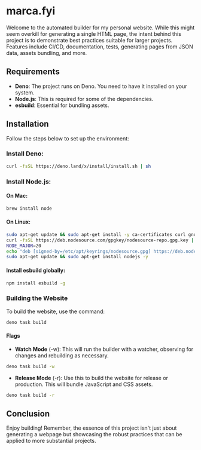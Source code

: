 # marca.fyi

Welcome to the automated builder for my personal website. While this might seem overkill for generating a single HTML page, the intent behind this project is to demonstrate best practices suitable for larger projects. Features include CI/CD, documentation, tests, generating pages from JSON data, assets bundling, and more.

## Requirements

- __Deno__: The project runs on Deno. You need to have it installed on your system.
- __Node.js__: This is required for some of the dependencies.
- __esbuild__: Essential for bundling assets.

## Installation

Follow the steps below to set up the environment:

### Install Deno:

```bash
curl -fsSL https://deno.land/x/install/install.sh | sh
```

### Install Node.js:

#### On Mac:

```bash
brew install node
```

#### On Linux:

```bash
sudo apt-get update && sudo apt-get install -y ca-certificates curl gnupg
curl -fsSL https://deb.nodesource.com/gpgkey/nodesource-repo.gpg.key | sudo gpg --dearmor -o /etc/apt/keyrings/nodesource.gpg
NODE_MAJOR=20
echo "deb [signed-by=/etc/apt/keyrings/nodesource.gpg] https://deb.nodesource.com/node_$NODE_MAJOR.x nodistro main" | sudo tee /etc/apt/sources.list.d/nodesource.list
sudo apt-get update && sudo apt-get install nodejs -y
```

#### Install esbuild globally:

```bash
npm install esbuild -g
```

### Building the Website

To build the website, use the command:

```bash
deno task build
```

#### Flags

- __Watch Mode__ (-w): This will run the builder with a watcher, observing for changes and rebuilding as necessary.

```bash
deno task build -w
```

- __Release Mode__ (-r): Use this to build the website for release or production. This will bundle JavaScript and CSS assets.

```bash
deno task build -r
```

## Conclusion

Enjoy building! Remember, the essence of this project isn't just about generating a webpage but showcasing the robust practices that can be applied to more substantial projects.